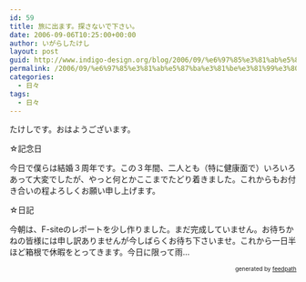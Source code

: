 ```yaml
---
id: 59
title: 旅に出ます。探さないで下さい。
date: 2006-09-06T10:25:00+00:00
author: いがらしたけし
layout: post
guid: http://www.indigo-design.org/blog/2006/09/%e6%97%85%e3%81%ab%e5%87%ba%e3%81%be%e3%81%99%e3%80%82%e6%8e%a2%e3%81%95%e3%81%aa%e3%81%84%e3%81%a7%e4%b8%8b%e3%81%95%e3%81%84%e3%80%82/
permalink: /2006/09/%e6%97%85%e3%81%ab%e5%87%ba%e3%81%be%e3%81%99%e3%80%82%e6%8e%a2%e3%81%95%e3%81%aa%e3%81%84%e3%81%a7%e4%b8%8b%e3%81%95%e3%81%84%e3%80%82/
categories:
  - 日々
tags:
  - 日々
---
```

たけしです。おはようございます。

☆記念日

今日で僕らは結婚３周年です。この３年間、二人とも（特に健康面で）いろいろあって大変でしたが、やっと何とかここまでたどり着きました。これからもお付き合いの程よろしくお願い申し上げます。

☆日記

今朝は、F-siteのレポートを少し作りました。まだ完成していません。お待ちかねの皆様には申し訳ありませんが今しばらくお待ち下さいませ。これから一日半ほど箱根で休暇をとってきます。今日に限って雨…

<div style="text-align: right;font-size: 10px">
  &nbsp;&nbsp;<span>generated by <a href="http://feedpath.jp">feedpath</a></span>
</div>
